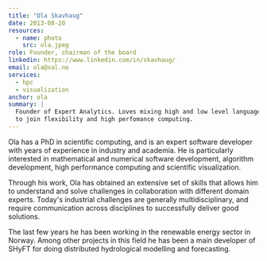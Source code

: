 ```yaml
---
title: "Ola Skavhaug"
date: 2013-08-20
resources:
  - name: photo
    src: ola.jpeg
role: Founder, chairman of the board
linkedin: https://www.linkedin.com/in/skavhaug/
email: ola@xal.no
services:
  - hpc
  - visualization
anchor: ola
summary: |
  Founder of Expert Analytics. Loves mixing high and low level languages 
  to join flexibility and high perfomance computing.
---
```


Ola has a PhD in scientific computing, and is an expert software developer
with years of experience in industry and academia. He is particularly
interested in mathematical and numerical software development, algorithm
development, high performance computing and scientific visualization.

Through his work, Ola has obtained an extensive set of skills that
allows him to understand and solve challenges in collaboration with
different domain experts. Today's industrial challenges are generally
multidisciplinary, and require communication across disciplines to
successfully deliver good solutions.

The last few years he has been working in the renewable energy sector
in Norway. Among other projects in this field he has been a main
developer of SHyFT for doing distributed hydrological modelling and
forecasting.
